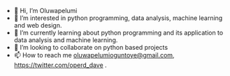 - 👋 Hi, I’m Oluwapelumi
- 👀 I’m interested in python programming, data analysis, machine learning and web design.
- 🌱 I’m currently learning about python programming and its application to data analysis and machine learning.
- 💞️ I’m looking to collaborate on python based projects
- 📫 How to reach me oluwapelumioguntoye@gmail.com, https://twitter.com/operd_dave .

<!---
Operdave/Operdave is a ✨ special ✨ repository because its `README.md` (this file) appears on your GitHub profile.
You can click the Preview link to take a look at your changes.
--->
